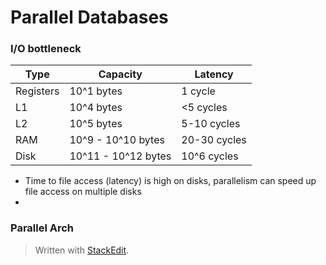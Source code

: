 # Parallel Databases

### I/O bottleneck

| Type      | Capacity            | Latency      |
|-----------|---------------------|--------------|
| Registers | 10^1 bytes          | 1 cycle      |
| L1        | 10^4 bytes          | <5 cycles    |
| L2        | 10^5 bytes          | 5-10 cycles  |
| RAM       | 10^9 - 10^10 bytes  | 20-30 cycles |
| Disk      | 10^11 - 10^12 bytes | 10^6 cycles  |

- Time to file access (latency) is high on disks, parallelism can speed up file access on multiple disks
- 
### Parallel Arch


> Written with [StackEdit](https://stackedit.io/).
<!--stackedit_data:
eyJoaXN0b3J5IjpbNDA3MTEyNTg5LC0zNzM2MTE5MjksLTE4NT
Y1Njc0NywxNDk4NDk5ODA2XX0=
-->